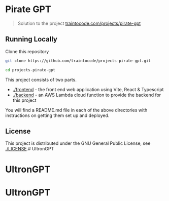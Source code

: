 # Pirate GPT

> Solution to the project [traintocode.com/projects/pirate-gpt](https://traintocode.com/projects/pirate-gpt/)

## Running Locally

Clone this repository

```sh
git clone https://github.com/traintocode/projects-pirate-gpt.git

cd projects-pirate-gpt
```

This project consists of two parts.

* [./frontend](./frontend/README.md) - the front end web application using Vite, React & Typescript
* [./backend](./backend/README.md) - an AWS Lambda cloud function to provide the backend for this project

You will find a README.md file in each of the above directories with instructions on getting them set up and deployed.

## License

This project is distributed under the GNU General Public License, see [./LICENSE](./LICENSE).# UltronGPT
# UltronGPT
# UltronGPT
